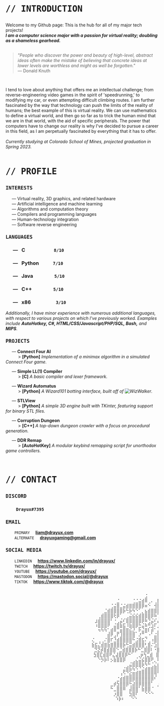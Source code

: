# **<pre>// INTRODUCTION</pre>**

Welcome to my Github page: This is the hub for all of my major tech projects!  
**_I am a computer science major with a passion for virtual reality; doubling as a shameless gearhead._**  
<br>
> _"People who discover the power and beauty of high-level, abstract ideas often make the mistake of believing that concrete ideas at lower levels are worthless and might as well be forgotten."_  
 ― Donald Knuth  
<br>

I tend to love about anything that offers me an intellectual challenge; from reverse-engineering video games in the spirit of 'speedrunning,' to modifying my car, or even attempting difficult climbing routes. I am further fascinated by the way that technology can push the limits of the reality of humans; the best example of this is virtual reality. We can use mathematics to define a virtual world, and then go so far as to trick the human mind that we are in that world, with the aid of specific peripherals. The power that computers have to change our reality is why I've decided to pursue a career in this field, as I am perpetually fascinated by everything that it has to offer.  
<br>
*Currently studying at Colorado School of Mines, projected graduation in Spring 2023.*
<br><br>

# **<pre>// PROFILE</pre>**

### **<pre>INTERESTS</pre>**  

⠀⠀― Virtual reality, 3D graphics, and related hardware  
⠀⠀― Artificial intelligence and machine learning  
⠀⠀― Algorithms and computation theory  
⠀⠀― Compilers and programming languages  
⠀⠀― Human-technology integration  
⠀⠀― Software reverse engineering   

### **<pre>LANGUAGES</pre>**

### ⠀⠀―⠀C⠀⠀⠀⠀⠀⠀⠀`⠀8/10⠀`
### ⠀⠀―⠀Python⠀⠀⠀`⠀7/10⠀`
### ⠀⠀―⠀Java⠀⠀⠀⠀⠀`⠀5/10⠀`
### ⠀⠀―⠀C++⠀⠀⠀⠀⠀`⠀5/10⠀`
### ⠀⠀―⠀x86⠀⠀⠀⠀⠀⠀`⠀3/10⠀`
  
_Additionally, I have minor experience with numerous additional languages, with respect to various projects on which I've previously worked. Examples include **AutoHotkey, C#, HTML/CSS/Javascript/PHP/SQL, Bash,** and **MIPS**._
<br>

### **<pre>PROJECTS</pre>**  

⠀⠀― **Connect Four AI**  
⠀⠀⠀⠀> **\[Python]** _Implementation of a minimax algorithm in a simulated Connect Four game._

⠀⠀― **Simple LL(1) Compiler**  
⠀⠀⠀⠀> **\[C]** _A basic compiler and lexer framework._

⠀⠀― **Wizard Automatus**  
⠀⠀⠀⠀> **\[Python]** _A Wizard101 botting interface, built off of ![WizWalker](https://github.com/StarrFox/wizwalker)._

⠀⠀― **STLView**  
⠀⠀⠀⠀> **\[Python]** _A simple 3D engine built with TKinter, featuring support for binary STL files._

⠀⠀― **Corruption Dungeon**  
⠀⠀⠀⠀> **\[C++]** _A top-down dungeon crawler with a focus on procedural generation._

⠀⠀― **DDR Remap**  
⠀⠀⠀⠀> **\[AutoHotKey]** _A modular keybind remapping script for unorthodox game controllers._

<br>

# **<pre>// CONTACT</pre>**

### **<pre>DISCORD</pre>**  

### ⠀⠀`⠀Drayux#7395⠀`

### **<pre>EMAIL</pre>**  

⠀⠀`⠀PRIMARY⠀`⠀**liam@drayux.com**
⠀⠀`⠀ALTERNATE⠀`⠀**drayuxgaming@gmail.com**

### **<pre>SOCIAL MEDIA</pre>**

⠀⠀`⠀LINKEDIN⠀`⠀**https://www.linkedin.com/in/drayux/**  
⠀⠀`⠀TWITCH⠀`⠀**https://twitch.tv/drayux/**  
⠀⠀`⠀YOUTUBE⠀`⠀**https://youtube.com/drayux/**  
⠀⠀`⠀MASTODON⠀`⠀**https://mastodon.social/@drayux**  
⠀⠀`⠀TIKTOK⠀`⠀**https://www.tiktok.com/@drayux**  
<br>

<pre>
 ⠀⠀⠀                        ⠀⠀⠀⠀⠀⠀⠀⠀⠀⠀⠀⠀⠀⠀⠀⠀⠀⠀⠀⠀⠀⣨⠀⠀ ⠀⠀⣬⠀⠀⠀⠀⠀⠀⠀⠀⠀⠀⠀⠀⠀⠀⠀⠀⠀⠀⠀⠀⠀
 ⠀⠀⠀                        ⠀⠀⠀⠀⠀⠀⠀⠀⠀⠀⠀⠀⣈⠀⠀⠀⠀⢈⣈⣬⣾⠿⢀⠄⢀⣿⣏⠀⠀⠀⠀⠀⠀⠀⠀⠀⠀⠀⠀⠀⠀⠀⠀⠀⠀⠀⠀
 ⠀⠀⠀                 ⠀⠀⠀⠀⠀       ⠀⠀⠀⠀⠀⢈⣬⣿⣈⣬⣾⣿⣿⣿⣿⡿⠶⠑⠀⢺⣿⣿⠀⠀⠀⠀⠀⠀⠀⠀⠀⠀⠀⠀⠀⠀⠀⠀⠀⠀⠀⠀
 ⠀⠀⠀                        ⠀⠀⠀⠀⠀⠀⠀⠀⣈⣾⣿⣿⣿⣿⡷⢓⡷⠳⠑⠁⡀⣦⣾⣿⣿⣿⠇⡤⣮⣿⣯⣮⣎⢌⠈⠀⠀⠀⠀⠀⠀⠀⠀⠀⠀⠀⠀
 ⠀⠀⠀                        ⠀⠀⠀⠀⠀⠀⢀⣾⣿⣿⣿⢗⡿⠁⠀⢀⣬⣮⣮⣾⣿⣿⣿⡿⠷⢁⢈⢈⢈⠑⡳⣿⣿⣿⣿⠉⠀⠀⠀⠀⠀⠀⠀⠀⠀⠀⠀
 ⠀⠀⠀                        ⠀⠀⠀⠀⠀⣰⣾⣿⣿⣿⠃⠐⢀⣬⠎⣿⣿⣿⣿⣿⡿⠷⢙⣬⠎⣌⢘⠑⡳⣷⣯⣾⣿⣿⣿⣿⣎⠀⠀⠀⠀⠀⠀⠀⠀⠀⠀
 ⠀⠀⠀                        ⠀⠀⠀⠀⠀⠰⣿⣿⣿⠟⠀⣬⣿⣷⣯⠸⣷⣿⡿⣓⣬⠷⢛⣱⠏⣰⣿⣯⢌⠀⠱⣷⣿⣿⣿⣿⣿⢏⠀⠀⠀⠀⠀⠀⠀⠀⠀
 ⠀⠀⠀                        ⠀⠀⠀⠀⠀⠀⠲⠳⠳⢁⣾⠿⣉⣶⣿⣿⣮⣜⡀⠗⣬⣿⠇⡾⠁⣼⣿⣿⣿⣏⡠⣜⣿⣿⣿⣷⣿⣿⠌⠀⠀⠀⠀⠀⠀⠀⠀
 ⠀⠀⠀                        ⠀⠀⠀⠀⠀⠀⠀⠀⠀⣾⠟⣠⠏⣸⣿⣿⣿⣿⠀⢜⠉⣀⠐⠁⣬⣿⣿⢞⡳⣿⠏⣱⣿⣿⣿⢞⣳⣿⣏⠀⠀⠀⠀⠀⠀⠀⠀
 ⠀⠀⠀                        ⠀⠀⠀⠀⢌⠀⢀⢀⠌⣿⠏⣘⣾⣿⣿⣿⣿⠓⣨⣿⣯⠌⢀⠰⣿⣿⣿⣿⠎⡱⣯⡰⣿⣿⣿⣿⣎⠘⠳⠃⠀⠀⠀⠀⠀⠀⠀
 ⠀⠀⠀                        ⠀⠀⠀⠀⣷⣯⣌⣾⣿⣷⣿⣿⣿⣿⡷⢓⣭⣾⣿⣿⣿⢃⣿⠌⣱⣿⣿⣿⣯⠀⠑⣰⣿⣿⣿⣿⣿⣿⢎⠀⠀⠀⠀⠀⠀⠀⠀
 ⠀⠀                         ⠀⠀⠀⠀⠀⣙⣝⡾⣿⣾⣿⣿⠑⣈⣾⣿⣿⣿⡷⠓⣁⣿⣿⠇⠐⣿⣿⣿⣿⠀⢀⣾⣿⣿⣿⣿⣿⣿⣿⠀⠀⠀⠀⠀⠀⠀⠀
 ⠀                          ⠀⠀⠀⠀⠀⣳⣿⣏⣾⣿⠟⣌⣼⣿⣿⡿⠓⠁⠀⢀⡶⢳⣉⣾⠀⣿⣿⡿⠗⣀⣾⣿⣿⣳⣿⣿⣿⣿⣿⠀⠀⠀⠀⠀⠀⠀⠀
 ⠀⠀⠀                        ⠀⠀⠀⠀⠀⠀⠑⡳⡷⠇⡢⣷⣿⣿⡿⠀⠀⢀⣌⣬⣮⣿⣿⠟⡀⠷⠓⣈⣮⣿⣿⡿⢁⣾⣿⣿⣿⣿⠟⠀⠀⠀⠀⠀⠀⠀⠀
 ⠀⠀⠀                        ⠀⠀⠀⠀⠀⠀⠀⠀⠀⠀⠀⠀⠀⠀⠀⢀⣬⣿⣿⣿⡷⠳⠓⢈⣌⣮⣿⣿⣿⠷⠁⣈⣾⣿⣿⡿⣷⠟⠁⠀⠀⠀⠀⠀⠀⠀⠀
 ⠀⠀⠀                        ⠀⠀⠀⠀⠀⠀⠀⠀⠀⠀⠀⠀⠀⠀⣬⣿⡷⠳⢑⣈⣬⣾⣿⣿⣿⣿⡷⠓⠁⢀⣬⣿⣿⣿⠷⠁⠀⠀⠀⠀⠀⠀⠀⠀
 ⠀⠀⠀                        ⠀⠀⠀⠀⠀⠀⠀⠀⠀⠀⠀⠀⠀⠰⢑⣈⣮⣿⣿⣿⣿⣿⣿⣿⢻⠁⠀⢀⣬⣿⣿⡷⠓⠁⠀⠀⠀⠀⠀⠀⠀⠀⠀⠀⠀⠀⠀
 ⠀⠀⠀                        ⠀⠀⠀⠀⠀⠀⠀⠀⠀⠀⠀⠀⣈⣾⣿⣿⣿⡿⣿⣿⣿⣿⣿⡿⠃⠀⣬⣿⡷⠓⠁⠀⠀⠀⠀⠀⠀⠀⠀⠀⠀⠀⠀⠀⠀⠀⠀
 ⠀⠀⠀     ⠀                   ⠀⠀⠀⠀⠀⠀⠀⠀⠀⣀⡾⣳⣿⣿⡿⢓⣼⣿⡿⣿⣿⣿⠁⠀⣰⠿⠁⠀⠀⠀⠀⠀⠀⠀⠀⠀⠀⠀⠀⠀⠀⠀⠀⠀⠀⠀
 ⠀⠀⠀     ⠀                   ⠀⠀⠀⠀⠀⠀⠀⠀⠀⠓⣀⣿⣿⠿⠀⣼⣿⣿⠁⣷⣿⣿⠈⠀⠀⠀⠀⠀⠀⠀⠀⠀⠀⠀⠀⠀⠀⠀⠀⠀⠀⠀⠀⠀
 ⠀⠀⠀     ⠀⠀                   ⠀⠀⠀⠀⠀⠀⠀⠀⠀⡰⣿⣿⠀⠀⣳⣿⠏⠀⠀⠑⠑⠑⠀⠀⠀⠀⠀⠀⠀⠀⠀⠀⠀⠀⠀⠀⠀⠀⠀⠀⠀⠀⠀⠀⠀
 ⠀⠀⠀     ⠀                     ⠀⠀⠀⠀⠀⠀⠀⠀⠀⠱⡷⠆⠀⠀⠑⠑⠀⠀⠀⠀⠀⠀⠀⠀⠀⠀⠀⠀⠀⠀⠀⠀⠀⠀⠀⠀⠀⠀⠀⠀⠀⠀⠀⠀
</pre>
